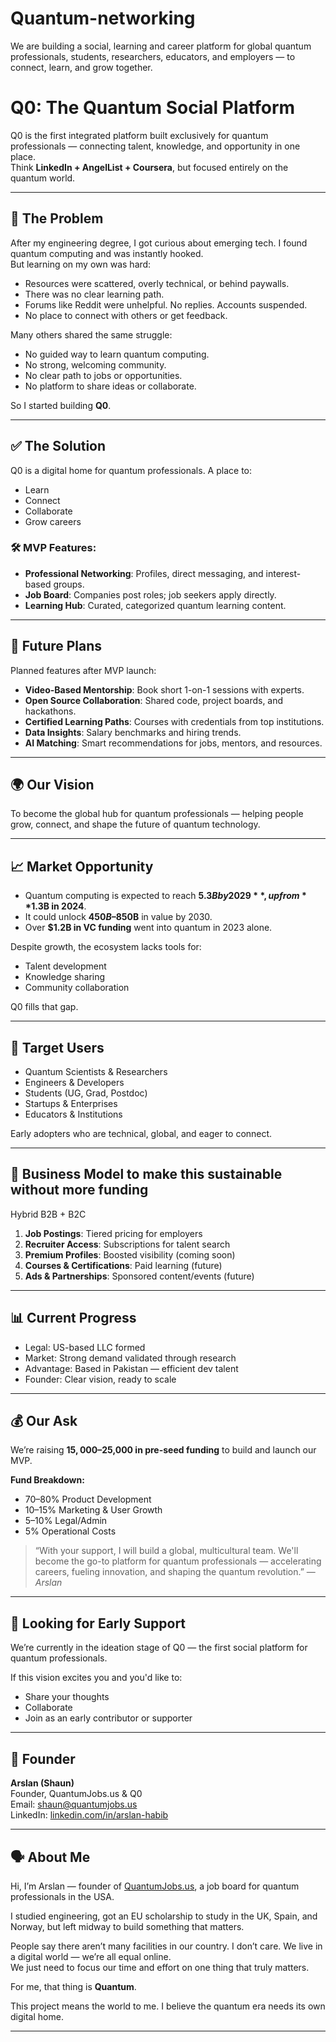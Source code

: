 # Quantum-networking
We are building a social, learning and career platform for global quantum professionals, students, researchers, educators, and employers — to connect, learn, and grow together.


# Q0: The Quantum Social Platform

Q0 is the first integrated platform built exclusively for quantum professionals — connecting talent, knowledge, and opportunity in one place.  
Think **LinkedIn + AngelList + Coursera**, but focused entirely on the quantum world.

---

## 🚩 The Problem

After my engineering degree, I got curious about emerging tech. I found quantum computing and was instantly hooked.  
But learning on my own was hard:
- Resources were scattered, overly technical, or behind paywalls.
- There was no clear learning path.
- Forums like Reddit were unhelpful. No replies. Accounts suspended.
- No place to connect with others or get feedback.

Many others shared the same struggle:
- No guided way to learn quantum computing.
- No strong, welcoming community.
- No clear path to jobs or opportunities.
- No platform to share ideas or collaborate.

So I started building **Q0**.

---

## ✅ The Solution

Q0 is a digital home for quantum professionals. A place to:
- Learn
- Connect
- Collaborate
- Grow careers

### 🛠️ MVP Features:
- **Professional Networking**: Profiles, direct messaging, and interest-based groups.
- **Job Board**: Companies post roles; job seekers apply directly.
- **Learning Hub**: Curated, categorized quantum learning content.

---

## 🚀 Future Plans

Planned features after MVP launch:
- **Video-Based Mentorship**: Book short 1-on-1 sessions with experts.
- **Open Source Collaboration**: Shared code, project boards, and hackathons.
- **Certified Learning Paths**: Courses with credentials from top institutions.
- **Data Insights**: Salary benchmarks and hiring trends.
- **AI Matching**: Smart recommendations for jobs, mentors, and resources.

---

## 🌍 Our Vision

To become the global hub for quantum professionals — helping people grow, connect, and shape the future of quantum technology.

---

## 📈 Market Opportunity

- Quantum computing is expected to reach **$5.3B by 2029**, up from **$1.3B in 2024**.
- It could unlock **$450B–$850B** in value by 2030.
- Over **$1.2B in VC funding** went into quantum in 2023 alone.

Despite growth, the ecosystem lacks tools for:
- Talent development
- Knowledge sharing
- Community collaboration

Q0 fills that gap.

---

## 🎯 Target Users

- Quantum Scientists & Researchers  
- Engineers & Developers  
- Students (UG, Grad, Postdoc)  
- Startups & Enterprises  
- Educators & Institutions

Early adopters who are technical, global, and eager to connect.

---

## 💸 Business Model to make this sustainable without more funding

Hybrid B2B + B2C

1. **Job Postings**: Tiered pricing for employers  
2. **Recruiter Access**: Subscriptions for talent search  
3. **Premium Profiles**: Boosted visibility (coming soon)  
4. **Courses & Certifications**: Paid learning (future)  
5. **Ads & Partnerships**: Sponsored content/events (future)

---

## 📊 Current Progress

- Legal: US-based LLC formed  
- Market: Strong demand validated through research  
- Advantage: Based in Pakistan — efficient dev talent  
- Founder: Clear vision, ready to scale  

---

## 💰 Our Ask

We’re raising **$15,000–$25,000 in pre-seed funding** to build and launch our MVP.

**Fund Breakdown:**
- 70–80% Product Development  
- 10–15% Marketing & User Growth  
- 5–10% Legal/Admin  
- 5% Operational Costs

> “With your support, I will build a global, multicultural team. We'll become the go-to platform for quantum professionals — accelerating careers, fueling innovation, and shaping the quantum revolution.” — *Arslan*

---

## 🤝 Looking for Early Support

We’re currently in the ideation stage of Q0 — the first social platform for quantum professionals.

If this vision excites you and you'd like to:
- Share your thoughts
- Collaborate
- Join as an early contributor or supporter

---

## 👤 Founder

**Arslan (Shaun)**  
Founder, QuantumJobs.us & Q0  
Email: shaun@quantumjobs.us  
LinkedIn: [linkedin.com/in/arslan-habib](https://linkedin.com/in/arslan-habib)

---

## 🗣 About Me

Hi, I’m Arslan — founder of [QuantumJobs.us](https://www.quantumjobs.us), a job board for quantum professionals in the USA.

I studied engineering, got an EU scholarship to study in the UK, Spain, and Norway, but left midway to build something that matters.  

People say there aren’t many facilities in our country. I don’t care. We live in a digital world — we’re all equal online.  
We just need to focus our time and effort on one thing that truly matters.

For me, that thing is **Quantum**.

This project means the world to me. I believe the quantum era needs its own digital home.

---

